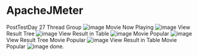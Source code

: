 # ApacheJMeter
PostTestDay 27
Thread Group
![image](https://user-images.githubusercontent.com/126166455/226089345-3d7f9878-227d-47ad-9589-1ad68660fef1.png)
Movie Now Playing 
![image](https://user-images.githubusercontent.com/126166455/226089260-6b70a8c2-ae28-44f3-ad4d-9f499109d05a.png)
View Result Tree
![image](https://user-images.githubusercontent.com/126166455/226089198-ce5cbcd5-2abb-4c4a-ac2f-fd7befaf99fd.png)
View Result in Table 
![image](https://user-images.githubusercontent.com/126166455/226089226-791a6f84-aca9-4323-977a-fa71952bc728.png)
Movie Popular
![image](https://user-images.githubusercontent.com/126166455/226089276-25ba2008-a756-41d9-a4c4-5e9e46331007.png)
View Result Tree Movie Popular
![image](https://user-images.githubusercontent.com/126166455/226089289-b8861d1e-49a9-44c4-9748-78f01d9f3c86.png)
View Result in Table Movie Popular
![image](https://user-images.githubusercontent.com/126166455/226089312-9d93f929-0b35-4761-8c5d-08e046f5eab0.png)
done.
